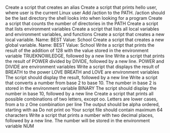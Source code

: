 Create a script that creates an alias
Create a script that prints hello user, where user is the current Linux user
Add /action to the PATH. /action should be the last directory the shell looks into when looking for a program
Create a script that counts the number of directories in the PATH
Create a script that lists environment variables
Create a script that lists all local variables and environment variables, and functions
Create a script that creates a new local variable. Name: BEST Value: School
Create a script that creates a new global variable. Name: BEST Value: School
Write a script that prints the result of the addition of 128 with the value stored in the environment variable TRUEKNOWLEDGE, followed by a new line
Write a script that prints the result of POWER divided by DIVIDE, followed by a new line. POWER and DIVIDE are environment variables
Write a script that displays the result of BREATH to the power LOVE BREATH and LOVE are environment variables The script should display the result, followed by a new line
Write a script that converts a number from base 2 to base 10. The number in base 2 is stored in the environment variable BINARY The script should display the number in base 10, followed by a new line
Create a script that prints all possible combinations of two letters, except oo. Letters are lower cases, from a to z One combination per line The output should be alpha ordered, starting with aa Do not print oo Your script file should contain maximum 64 characters
Write a script that prints a number with two decimal places, followed by a new line. The number will be stored in the environment variable NUM
